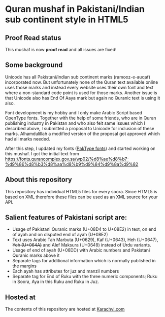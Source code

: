 # Quran mushaf in Pakistani/Indian sub continent style in HTML5

## Proof Read status
This mushaf is now **proof read** and all issues are fixed!

## Some background
Unicode has all Pakistani/Indian sub continent marks (ramooz-e-auqaf) incorporated now. But unfortunately none of the Quran text available online uses those marks and instead every website uses their own font and text where a non-standard code point is used for those marks. Another issue is that Unicode also has End Of Aaya mark but again no Quranic text is using it also.

Font development is my hobby and I only make Arabic Script based OpenType fonts. Together with the help of some friends, who are in Quran publishing industry in Pakistan and who also felt same issues which I described above, I submitted a proposal to Unicode for inclusion of these marks. Alhamdulillah a modified version of the proposal got approved which had all marks needed.

After this step, I updated my fonts ([PakType fonts](http://paktype.sourceforge.net/)) and started working on this mushaf. I got the initial text from https://fonts.qurancomplex.gov.sa/wp02/%d8%ae%d8%b7-%d9%86%d8%b3%d8%aa%d8%b9%d9%84%d9%8a%d9%82

## About this repository
This repository has individual HTML5 files for every soora. Since HTML5 is based on XML therefore these files can be used as an XML source for your API.

## Salient features of Pakistani script are:
* Usage of Pakistani Quranic marks (U+08D4 to U+08E2) in text, on end of ayah and on disputed end of ayah (U+08E2)
* Text uses Arabic Tah Marbuta (U+0629), Kaf (U+0643), Heh (U+0647), ~~Yeh (U+064A)~~ and Alef Maksura (U+0649) instead of Urdu variants.
* Usage of end of ayah (U+06DD) with Arabic numbers and Pakistani Quranic marks above it
* Separate tags for additional information which is normally published in the margins
* Each ayah has attributes for juz and manzil numbers
* Separate tag for End of Ruku with the three numeric components; Ruku in Soora, Aya in this Ruku and Ruku in Juz.

## Hosted at
The contents of this repository are hosted at [Karachvi.com](https://www.karachvi.com)
